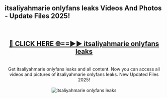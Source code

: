 <h2>itsaliyahmarie onlyfans leaks Videos And Photos - Update Files 2025!</h2>
<br>
<div align="center">
<h2><a href="https://linkcuts.com/hfmhzwbr" rel="nofollow">🔴 CLICK HERE 🌐==►► itsaliyahmarie onlyfans leaks</a></h2>
<br>
Get itsaliyahmarie onlyfans leaks and all content. Now you can access all videos and pictures of itsaliyahmarie onlyfans leaks. New Updated Files 2025!
<br>
<br>
<a href="https://linkcuts.com/hfmhzwbr" rel="nofollow" data-target="animated-image.originalLink"><img src="https://i.ibb.co.com/WyWwxjT/player-gif2.gif" alt="itsaliyahmarie onlyfans leaks" style="max-width: 100%; display: inline-block;" data-target="animated-image.originalImage"></a>
</div>
<br>